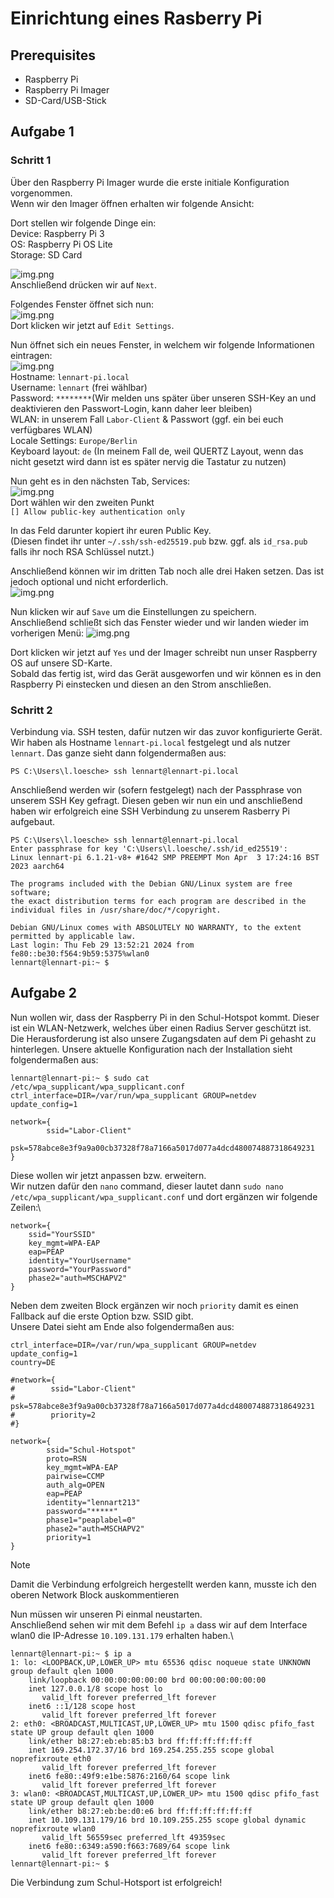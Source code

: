 # Einrichtung eines Rasberry Pi

## Prerequisites
- Raspberry Pi
- Raspberry Pi Imager
- SD-Card/USB-Stick

## Aufgabe 1
### Schritt 1
Über den Raspberry Pi Imager wurde die erste initiale Konfiguration vorgenommen.\
Wenn wir den Imager öffnen erhalten wir folgende Ansicht:

Dort stellen wir folgende Dinge ein:\
Device: Raspberry Pi 3\
OS: Raspberry Pi OS Lite\
Storage: SD Card

![img.png](assets/foto1.png)\
Anschließend drücken wir auf `Next`.

Folgendes Fenster öffnet sich nun:\
![img.png](assets/foto2.png)\
Dort klicken wir jetzt auf `Edit Settings`.

Nun öffnet sich ein neues Fenster, in welchem wir folgende Informationen eintragen:\
![img.png](assets/foto3.png)\
Hostname: `lennart-pi.local`\
Username: `lennart` (frei wählbar)\
Password: `********`(Wir melden uns später über unseren SSH-Key an und deaktivieren den Passwort-Login, kann daher leer bleiben)\
WLAN: in unserem Fall `Labor-Client` & Passwort (ggf. ein bei euch verfügbares WLAN)\
Locale Settings: `Europe/Berlin`\
Keyboard layout: `de` (In meinem Fall de, weil QUERTZ Layout, wenn das nicht gesetzt wird dann ist es später nervig die Tastatur zu nutzen)

Nun geht es in den nächsten Tab, Services:\
![img.png](assets/foto4.png)\
Dort wählen wir den zweiten Punkt\
`[] Allow public-key authentication only`

In das Feld darunter kopiert ihr euren Public Key.\
(Diesen findet ihr unter `~/.ssh/ssh-ed25519.pub` bzw. ggf. als `id_rsa.pub` falls ihr noch RSA Schlüssel nutzt.)

Anschließend können wir im dritten Tab noch alle drei Haken setzen.
Das ist jedoch optional und nicht erforderlich.\
![img.png](assets/foto5.png)

Nun klicken wir auf `Save` um die Einstellungen zu speichern.\
Anschließend schließt sich das Fenster wieder und wir landen wieder im vorherigen Menü:
![img.png](assets/foto2.png)

Dort klicken wir jetzt auf `Yes` und der Imager schreibt nun unser Raspberry OS auf unsere SD-Karte.\
Sobald das fertig ist, wird das Gerät ausgeworfen und wir können es in den Raspberry Pi einstecken und diesen an den Strom anschließen.

### Schritt 2
Verbindung via. SSH testen, dafür nutzen wir das zuvor konfigurierte Gerät.
Wir haben als Hostname `lennart-pi.local` festgelegt und als nutzer `lennart`.
Das ganze sieht dann folgendermaßen aus:
```
PS C:\Users\l.loesche> ssh lennart@lennart-pi.local
```
Anschließend werden wir (sofern festgelegt) nach der Passphrase von unserem SSH Key gefragt.
Diesen geben wir nun ein und anschließend haben wir erfolgreich eine SSH Verbindung zu unserem Rasberry Pi aufgebaut.
```
PS C:\Users\l.loesche> ssh lennart@lennart-pi.local
Enter passphrase for key 'C:\Users\l.loesche/.ssh/id_ed25519':
Linux lennart-pi 6.1.21-v8+ #1642 SMP PREEMPT Mon Apr  3 17:24:16 BST 2023 aarch64

The programs included with the Debian GNU/Linux system are free software;
the exact distribution terms for each program are described in the
individual files in /usr/share/doc/*/copyright.

Debian GNU/Linux comes with ABSOLUTELY NO WARRANTY, to the extent
permitted by applicable law.
Last login: Thu Feb 29 13:52:21 2024 from fe80::be30:f564:9b59:5375%wlan0
lennart@lennart-pi:~ $
```

## Aufgabe 2
Nun wollen wir, dass der Raspberry Pi in den Schul-Hotspot kommt.
Dieser ist ein WLAN-Netzwerk, welches über einen Radius Server geschützt ist.
Die Herausforderung ist also unsere Zugangsdaten auf dem Pi gehasht zu hinterlegen.
Unsere aktuelle Konfiguration nach der Installation sieht folgendermaßen aus:
```
lennart@lennart-pi:~ $ sudo cat /etc/wpa_supplicant/wpa_supplicant.conf
ctrl_interface=DIR=/var/run/wpa_supplicant GROUP=netdev
update_config=1

network={
        ssid="Labor-Client"
        psk=578abce8e3f9a9a00cb37328f78a7166a5017d077a4dcd480074887318649231
}
```

Diese wollen wir jetzt anpassen bzw. erweitern.\
Wir nutzen dafür den `nano` command, dieser lautet dann `sudo nano /etc/wpa_supplicant/wpa_supplicant.conf` und dort ergänzen wir folgende Zeilen:\
```
network={
    ssid="YourSSID"
    key_mgmt=WPA-EAP
    eap=PEAP
    identity="YourUsername"
    password="YourPassword"
    phase2="auth=MSCHAPV2"
}
```

Neben dem zweiten Block ergänzen wir noch `priority` damit es einen Fallback auf die erste Option bzw. SSID gibt.\
Unsere Datei sieht am Ende also folgendermaßen aus:
```
ctrl_interface=DIR=/var/run/wpa_supplicant GROUP=netdev
update_config=1
country=DE

#network={
#        ssid="Labor-Client"
#        psk=578abce8e3f9a9a00cb37328f78a7166a5017d077a4dcd480074887318649231
#        priority=2
#}

network={
        ssid="Schul-Hotspot"
        proto=RSN
        key_mgmt=WPA-EAP
        pairwise=CCMP
        auth_alg=OPEN
        eap=PEAP
        identity="lennart213"
        password="*****"
        phase1="peaplabel=0"
        phase2="auth=MSCHAPV2"
        priority=1
}
```

> [!NOTE]
> Damit die Verbindung erfolgreich hergestellt werden kann, musste ich den oberen Network Block auskommentieren

Nun müssen wir unseren Pi einmal neustarten.\
Anschließend sehen wir mit dem Befehl `ip a` dass wir auf dem Interface wlan0 die IP-Adresse `10.109.131.179` erhalten haben.\
```
lennart@lennart-pi:~ $ ip a
1: lo: <LOOPBACK,UP,LOWER_UP> mtu 65536 qdisc noqueue state UNKNOWN group default qlen 1000
    link/loopback 00:00:00:00:00:00 brd 00:00:00:00:00:00
    inet 127.0.0.1/8 scope host lo
       valid_lft forever preferred_lft forever
    inet6 ::1/128 scope host
       valid_lft forever preferred_lft forever
2: eth0: <BROADCAST,MULTICAST,UP,LOWER_UP> mtu 1500 qdisc pfifo_fast state UP group default qlen 1000
    link/ether b8:27:eb:eb:85:b3 brd ff:ff:ff:ff:ff:ff
    inet 169.254.172.37/16 brd 169.254.255.255 scope global noprefixroute eth0
       valid_lft forever preferred_lft forever
    inet6 fe80::49f9:e1be:5876:2160/64 scope link
       valid_lft forever preferred_lft forever
3: wlan0: <BROADCAST,MULTICAST,UP,LOWER_UP> mtu 1500 qdisc pfifo_fast state UP group default qlen 1000
    link/ether b8:27:eb:be:d0:e6 brd ff:ff:ff:ff:ff:ff
    inet 10.109.131.179/16 brd 10.109.255.255 scope global dynamic noprefixroute wlan0
       valid_lft 56559sec preferred_lft 49359sec
    inet6 fe80::6349:a590:f663:7689/64 scope link
       valid_lft forever preferred_lft forever
lennart@lennart-pi:~ $
```

Die Verbindung zum Schul-Hotsport ist erfolgreich!